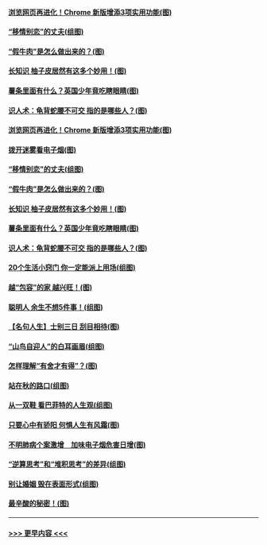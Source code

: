 #### [浏览网页再进化！Chrome 新版增添3项实用功能(图)](../pages/p8/907714.md?t=09180644) 
#### [“移情别恋”的丈夫(组图)](../pages/p8/907644.md?t=09180644) 
#### [“假牛肉”是怎么做出来的？(图)](../pages/p8/907668.md?t=09180644) 
#### [长知识 柚子皮居然有这多个妙用！(图)](../pages/p8/907425.md?t=09180644) 
#### [薯条里面有什么？英国少年竟吃瞎眼睛(图)](../pages/p8/907381.md?t=09180644) 
#### [识人术：龟背蛇腰不可交 指的是哪些人？(图)](../pages/p8/907503.md?t=09180644) 
#### [浏览网页再进化！Chrome 新版增添3项实用功能(图)](../pages/p8/907714.md?t=09180644) 
#### [拨开迷雾看电子烟(图)](../pages/p8/907427.md?t=09180644) 
#### [“移情别恋”的丈夫(组图)](../pages/p8/907644.md?t=09180644) 
#### [“假牛肉”是怎么做出来的？(图)](../pages/p8/907668.md?t=09180644) 
#### [长知识 柚子皮居然有这多个妙用！(图)](../pages/p8/907425.md?t=09180644) 
#### [薯条里面有什么？英国少年竟吃瞎眼睛(图)](../pages/p8/907381.md?t=09180644) 
#### [识人术：龟背蛇腰不可交 指的是哪些人？(图)](../pages/p8/907503.md?t=09180644) 
#### [20个生活小窍门 你一定能派上用场(组图)](../pages/p8/907510.md?t=09180644) 
#### [越“包容”的家 越兴旺！(图)](../pages/p8/907328.md?t=09180644) 
#### [聪明人 余生不想5件事！(组图)](../pages/p8/907364.md?t=09180644) 
#### [【名句人生】士别三日 刮目相待(图)](../pages/p8/906988.md?t=09180644) 
#### [“山鸟自迎人”的白耳画眉(组图)](../pages/p8/907332.md?t=09180644) 
#### [怎样理解“有舍才有得”？(图)](../pages/p8/906872.md?t=09180644) 
#### [站在秋的路口(组图)](../pages/p8/906914.md?t=09180644) 
#### [从一双鞋 看巴菲特的人生观(组图)](../pages/p8/907311.md?t=09180644) 
#### [只要心中有骄阳 何惧人生有风霜(图)](../pages/p8/907320.md?t=09180644) 
#### [不明肺病个案激增　加味电子烟危害日增(图)](../pages/p8/907307.md?t=09180644) 
#### [“逆算思考”和“堆积思考”的差异(组图)](../pages/p8/907229.md?t=09180644) 
#### [别让婚姻 毁在表面形式(组图)](../pages/p8/907118.md?t=09180644) 
#### [最辛酸的秘密！(图)](../pages/p8/906327.md?t=09180644) 

----
#### [ >>> 更早内容 <<< ](../indexes/p8-earlier.md)
